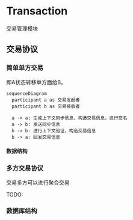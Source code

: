 # Transaction

交易管理模块

## 交易协议

### 简单单方交易

即A状态转移单方面给B。

```mermaid
sequenceDiagram
  participant a as 交易发起者
  participant b as 交易接收者

  a -> a: 生成上下文同步信息，构造交易信息，进行签名
  a -> b: 发送同步信息
  b -> b: 进行上下文验证，构造交易信息
  b -> a: 回发交易信息
```

#### 数据结构

### 多方交易协议

交易多方可以进行聚合交易

TODO:

### 数据库结构

